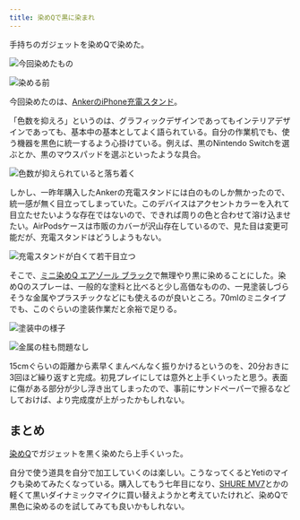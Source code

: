 ```yaml
---
title: 染めQで黒に染まれ
---
```

手持ちのガジェットを染めQで染めた。

![](https://lh6.googleusercontent.com/1zxM8CaOFgjfkadiJ3j9nSQTyOja-_W-SVMg7ApKQfqGqRJVpsJK7Ui8XCijKvkq1FZjGWKs7duI8tj3NcZ2rZM6aoTNOFImNlP3elHvRnHQAeIrfidXXZ5urAvSMXc1QIYnkrgO1yuJo18u9Jz5QBZcgUpQk_9FaIPo8P7VXM3QRIBOGDnVJraHbj3X "今回染めたもの")

![](https://lh6.googleusercontent.com/EjvUCm3DRkrJzSizX5j-Te4ROEtsw9qblk6kwGIO-7MJY_llD1C4puP27Q6tJZS5EGLEr8_3xilOqgBTm5HEAMw6w87K-WK_2eSBOwsH4DfSxtLjlnBQWhWKMzFmKraE_WooKMH47MKOE0lQYLArnt2HjbbHPxFU-4EgIyejf5CVvl18Og2xUv0K5pH3 "染める前")

今回染めたのは、[AnkerのiPhone充電スタンド](https://r7kamura.com/articles/2021-09-06-anker-iphone-stand)。

「色数を抑えろ」というのは、グラフィックデザインであってもインテリアデザインであっても、基本中の基本としてよく語られている。自分の作業机でも、使う機器を黒色に統一するよう心掛けている。例えば、黒のNintendo Switchを選ぶとか、黒のマウスパッドを選ぶといったような具合。

![](https://lh3.googleusercontent.com/DACdOF27WZ7EGAsW7X16PxJQzXJbxWQMYBbNJTrWbmUPYgL4EjvO3OsYFuh3yVYKarkYwcnIbEe0pixRGpNPf9vFUX7QCNePABQVx7D0vq7e6g-1LYNKyDPRqTG8JnrGWscXzD926oiNhCEmqEhKlJ5Aa8hUud5TArO1Vc1DzXciZ3S_hyO8sId1hn11 "色数が抑えられていると落ち着く")

しかし、一昨年購入したAnkerの充電スタンドには白のものしか無かったので、統一感が無く目立ってしまっていた。このデバイスはアクセントカラーを入れて目立たせたいような存在ではないので、できれば周りの色と合わせて溶け込ませたい。AirPodsケースは市販のカバーが沢山存在しているので、見た目は変更可能だが、充電スタンドはどうしようもない。

![](https://lh4.googleusercontent.com/TM-7KHfbbmU9o64xJ9-z3Ekbx40nKq85Fxf4laOOUZwIVg40UKZswbXfamAQB22kLCiCRUPM7Xn5C6JipGX98AWGhP5qjO8xnSfiG-Vz-85bdnRlj9MOxaBUdDvvEE6zuH_hWeoTSZZRH-jzD2pRWdVKDvVDjqrNzfKpujm3Mks1HGrfQ-5CuMlXiA7Y "充電スタンドが白くて若干目立つ")

そこで、[ミニ染めQ エアゾール ブラック](https://www.amazon.co.jp/dp/B003QMFUKO)で無理やり黒に染めることにした。染めQのスプレーは、一般的な塗料と比べると少し高価なものの、一見塗装しづらそうな金属やプラスチックなどにも使えるのが良いところ。70mlのミニタイプでも、このぐらいの塗装作業だと余裕で足りる。

![](https://lh4.googleusercontent.com/gADJemZ78tPSUwJZVD8ofoygDbmBsn-J9eZjpBKx1dD4BqiRN3hO5mIycodDfPuzD2ug30uwc-uF49CT3fVPakG2OCP5HGGCxXPYC6Ly2NWbw0PX9ndmhXBHIeuGR0tk8Abss_A5Hj3RIGUGSvYlq9zK7XXHQc-wkI_nxBt_DvTNTdF82NXoKwVLnps8 "塗装中の様子")

![](https://lh3.googleusercontent.com/i61TFDU-JMSMZ2dM7wmRTgQZDGDuluyjeZ3KK6GQtm9qlzAJXeLalKio-kDt3yQxPuMbSfqdzDg4XffCDeN-wGL21qnpXKgMHkQBv2YeBkQKFYsRy6CnhlxB_dqH2-8r94Cc25dZiJp5tEkWa4uiCM5Nkc-4fTA8xT5LMj6S5pMLYO9t0oSd5KDZ9qy_ "金属の柱も問題なし")

15cmぐらいの距離から素早くまんべんなく振りかけるというのを、20分おきに3回ほど繰り返すと完成。初見プレイにしては意外と上手くいったと思う。表面に傷がある部分が少し浮き出てしまったので、事前にサンドペーパーで擦るなどしておけば、より完成度が上がったかもしれない。

まとめ
---

[染めQ](https://www.amazon.co.jp/dp/B003QMFUKO)でガジェットを黒く染めたら上手くいった。

自分で使う道具を自分で加工していくのは楽しい。こうなってくるとYetiのマイクも染めてみたくなっている。購入してもう七年目になり、[SHURE MV7](https://www.amazon.co.jp/dp/B08KY7G1GV)とかの軽くて黒いダイナミックマイクに買い替えようかと考えていたけれど、染めQで黒色に染めるのを試してみても良いかもしれない。
